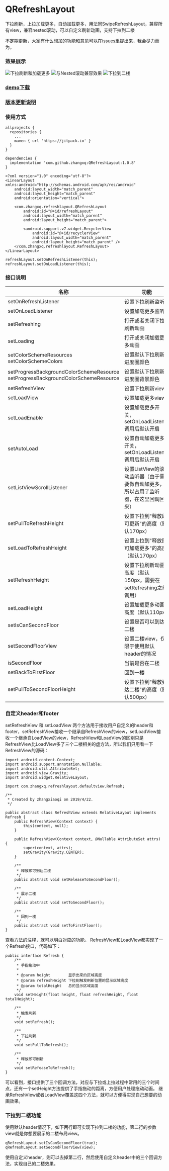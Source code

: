 # QRefreshLayout
下拉刷新，上拉加载更多，自动加载更多，用法同SwipeRefreshLayout，兼容所有view，兼容nested滚动，可以自定义刷新动画，支持下拉到二楼

不定期更新，大家有什么想加的功能和意见可以在issues里提出来，我会尽力而为。
### 效果展示
![下拉刷新和加载更多](http://upload-images.jianshu.io/upload_images/6425806-82c42b4ac11b9ccf.gif?imageMogr2/auto-orient/strip)
![与Nested滚动兼容效果](http://upload-images.jianshu.io/upload_images/6425806-c7caf713a04bb54c.gif?imageMogr2/auto-orient/strip)
![下拉到二楼](https://upload-images.jianshu.io/upload_images/6425806-49cb4c2a398d843e.gif?imageMogr2/auto-orient/strip)
### [demo下载](https://github.com/zhangxq/QRefreshLayout/raw/master/app-release.apk)
### [版本更新说明](https://github.com/zhangxq/QRefreshLayout/releases)
### 使用方式
```
allprojects {
  repositories {
    ...
    maven { url 'https://jitpack.io' }
  }
}
```
```
dependencies {
  implementation 'com.github.zhangxq:QRefreshLayout:1.0.8'
}
```
```
<?xml version="1.0" encoding="utf-8"?>
<LinearLayout xmlns:android="http://schemas.android.com/apk/res/android"
    android:layout_width="match_parent"
    android:layout_height="match_parent"
    android:orientation="vertical">

    <com.zhangxq.refreshlayout.QRefreshLayout
        android:id="@+id/refreshLayout"
        android:layout_width="match_parent"
        android:layout_height="match_parent">

        <android.support.v7.widget.RecyclerView
            android:id="@+id/recyclerView"
            android:layout_width="match_parent"
            android:layout_height="match_parent" />
    </com.zhangxq.refreshlayout.RefreshLayout>
</LinearLayout>
```
```
refreshLayout.setOnRefreshListener(this);
refreshLayout.setOnLoadListener(this);
```
### 接口说明
|名称| 功能 |
|--|--|
| setOnRefreshListener | 设置下拉刷新监听 |
| setOnLoadListener | 设置加载更多监听|
| setRefreshing | 打开或者关闭下拉刷新动画 |
| setLoading | 打开或关闭加载更多动画 |
| setColorSchemeResources setColorSchemeColors | 设置默认下拉刷新进度圈颜色 |
| setProgressBackgroundColorSchemeResource setProgressBackgroundColorSchemeResource | 设置默认下拉刷新进度圈背景颜色 |
| setRefreshView | 设置下拉刷新view |
| setLoadView | 设置加载更多view |
| setLoadEnable | 设置加载更多开关， setOnLoadListener调用后默认开启 |
| setAutoLoad  |  设置自动加载更多开关，setOnLoadListener调用后默认开启 |
| setListViewScrollListener | 设置ListView的滚动监听器（由于需要做自动加更多，所以占用了监听器，在这里回调回来） |
| setPullToRefreshHeight | 设置下拉到"释放即可更新"的高度（默认170px） |
| setLoadToRefreshHeight | 设置上拉到"释放即可加载更多"的高度（默认170px） |
| setRefreshHeight | 设置下拉刷新动画高度（默认150px，需要在setRefreshing之前调用） |
| setLoadHeight | 设置加载更多动画高度（默认110px） |
| setIsCanSecondFloor | 设置是否可以到达二楼 |
| setSecondFloorView | 设置二楼view，仅限于使用默认header的情况 |
| isSecondFloor | 当前是否在二楼 |
| setBackToFirstFloor | 回到一楼 |
| setPullToSecondFloorHeight | 设置下拉到"释放到达二楼"的高度（默认500px） |
### 自定义header和footer
setRefreshView 和 setLoadView 两个方法用于接收用户自定义的header和footer，setRefreshView接收一个继承自RefreshView的view，setLoadView接收一个继承自LoadView的view，RefreshView和LoadView的区别只是RefreshView比LoadView多了三个二楼相关的虚方法，所以我们只用看一下RefreshView的源码：
```
import android.content.Context;
import android.support.annotation.Nullable;
import android.util.AttributeSet;
import android.view.Gravity;
import android.widget.RelativeLayout;

import com.zhangxq.refreshlayout.defaultview.Refresh;

/**
 * Created by zhangxiaoqi on 2019/4/22.
 */

public abstract class RefreshView extends RelativeLayout implements Refresh {
    public RefreshView(Context context) {
        this(context, null);
    }

    public RefreshView(Context context, @Nullable AttributeSet attrs) {
        super(context, attrs);
        setGravity(Gravity.CENTER);
    }

    /**
     * 释放即可到达二楼
     */
    public abstract void setReleaseToSecondFloor();

    /**
     * 展示二楼
     */
    public abstract void setToSecondFloor();

    /**
     * 回到一楼
     */
    public abstract void setToFirstFloor();
}
```
查看方法的注释，就可以明白对应的功能。
RefreshView和LoadView都实现了一个Refresh接口，代码如下：
```
public interface Refresh {
    /**
     * 手指拖动中
     *
     * @param height        显示出来的区域高度
     * @param refreshHeight 下拉到触发刷新位置的显示区域高度
     * @param totalHeight   总的显示区域高度
     */
    void setHeight(float height, float refreshHeight, float totalHeight);

    /**
     * 触发刷新
     */
    void setRefresh();

    /**
     * 下拉刷新
     */
    void setPullToRefresh();

    /**
     * 释放即可刷新
     */
    void setRefeaseToRefresh();
}
```
可以看到，接口提供了三个回调方法，对应与下拉或上拉过程中常用的三个时间点，还有一个setHeight方法提供了手指拖动的距离，方便用户处理拖动动画。
继承RefreshView或者LoadView覆盖这四个方法，就可以方便得实现自己想要的动画效果。
### 下拉到二楼功能
使用默认header情况下，如下两行即可实现下拉到二楼的功能，第二行的参数view就是你想要展示的二楼布局view。
```
qRefreshLayout.setIsCanSecondFloor(true);
qRefreshLayout.setSecondFloorView(view);
```
使用自定义header，则可以去掉第二行，然后使用自定义header中的三个回调方法，实现自己的二楼效果。
